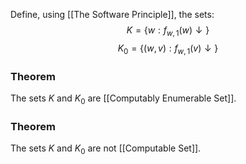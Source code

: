 Define, using [[The Software Principle]], the sets:
$$
K=\{ w: f_{w,1}(w)\downarrow \}
$$
$$
K_{0}=\{ (w,v):f_{w,1}(v)\downarrow \}
$$
### Theorem
The sets $K$ and $K_{0}$ are [[Computably Enumerable Set]].

### Theorem
The sets $K$ and $K_{0}$ are not [[Computable Set]].
